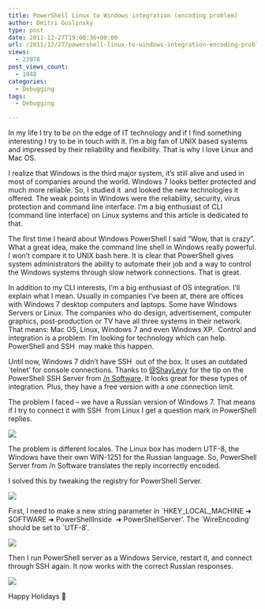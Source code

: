 ```yaml
---
title: PowerShell Linux to Windows integration (encoding problem)
author: Dmitri Guslinsky
type: post
date: 2011-12-27T19:00:36+00:00
url: /2011/12/27/powershell-linux-to-windows-integration-encoding-problem/
views:
  - 23978
post_views_count:
  - 1948
categories:
  - Debugging
tags:
  - Debugging

---
```

In my life I try to be on the edge of IT technology and if I find something interesting I try to be in touch with it. I&#8217;m a big fan of UNIX based systems and impressed by their reliability and flexibility. That is why I love Linux and Mac OS.

I realize that Windows is the third major system, it’s still alive and used in most of companies around the world. Windows 7 looks better protected and much more reliable. So, I studied it  and looked the new technologies it offered. The weak points in Windows were the reliability, security, virus protection and command line interface. I&#8217;m a big enthusiast of CLI (command line interface) on Linux systems and this article is dedicated to that.

The first time I heard about Windows PowerShell I said &#8220;Wow, that is crazy&#8221;. What a great idea, make the command line shell in Windows really powerful. I won&#8217;t compare it to UNIX bash here. It is clear that PowerShell gives system administrators the ability to automate their job and a way to control the Windows systems through slow network connections. That is great.

In addition to my CLI interests, I&#8217;m a big enthusiast of OS integration. I’ll explain what I mean. Usually in companies I’ve been at, there are offices with Windows 7 desktop computers and laptops. Some have Windows Servers or Linux. The companies who do design, advertisement, computer graphics, post-production or TV have all three systems in their network. That means: Mac OS, Linux, Windows 7 and even Windows XP.  Control and integration is a problem. I&#8217;m looking for technology which can help. PowerShell and SSH  may make this happen.

Until now, Windows 7 didn’t have SSH  out of the box. It uses an outdated \`telnet&#8217; for console connections. Thanks to [@ShayLevy][1] for the tip on the PowerShell SSH Server from [/n Software][2]. It looks great for these types of integration. Plus, they have a free version with a one connection limit.

The problem I faced &#8211; we have a Russian version of Windows 7. That means if I try to connect it with SSH  from Linux I get a question mark in PowerShell replies.

![](/images/debug1.png)

The problem is different locales. The Linux box has modern UTF-8, the Windows have their own WIN-1251 for the Russian language. So, PowerShell Server from /n Software translates the reply incorrectly encoded.

I solved this by tweaking the registry for PowerShell Server.

![](/images/debug2.png)

First, I need to make a new string parameter in \`HKEY\_LOCAL\_MACHINE ➜ SOFTWARE ➜ PowerShellInside  ➜ PowerShellServer&#8217;. The \`WireEncoding&#8217; should be set to \`UTF-8&#8242;.

![](/images/debug3.png)

Then I run PowerShell server as a Windows Service, restart it, and connect through SSH again. It now works with the correct Russian responses.

![](/images/debug4.png)

Happy Holidays 🙂

[1]: http://twitter.com/shaylevy
[2]: http://www.powershellinside.com/powershell/